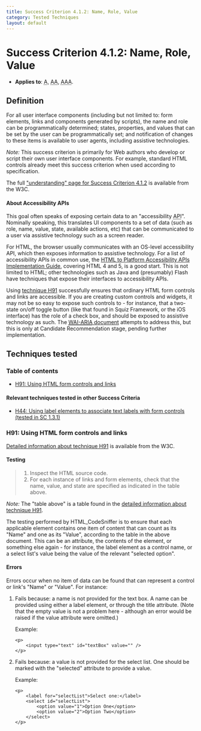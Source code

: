 ```yaml
---
title: Success Criterion 4.1.2: Name, Role, Value
category: Tested Techniques
layout: default
---
```


# Success Criterion 4.1.2: Name, Role, Value

- **Applies to**: <abbr title="Single A">A</abbr>, <abbr title="Double A">AA</abbr>, <abbr title="Triple A">AAA</abbr>.

## Definition

For all user interface components (including but not limited to: form elements, links and components generated by scripts), the name and role can be programmatically determined; states, properties, and values that can be set by the user can be programmatically set; and notification of changes to these items is available to user agents, including assistive technologies.

*Note:* This success criterion is primarily for Web authors who develop or script their own user interface components. For example, standard HTML controls already meet this success criterion when used according to specification.

The full ["understanding" page for Success Criterion 4.1.2](http://www.w3.org/TR/UNDERSTANDING-WCAG20/ensure-compat-rsv.html) is available from the W3C.

#### About Accessibility APIs

This goal often speaks of exposing certain data to an "accessibility <acronym title="Application Programming Interface">API</acronym>". Nominally speaking, this translates UI components to a set of data (such as role, name, value, state, available actions, etc) that can be communicated to a user via assistive technology such as a screen reader.

For HTML, the browser usually communicates with an OS-level accessibility API, which then exposes information to assistive technology. For a list of accessibility APIs in common use, the [HTML to Platform Accessibility APIs Implementation Guide](http://dev.w3.org/html5/html-api-map/), covering HTML 4 and 5, is a good start. This is not limited to HTML; other technologies such as Java and (presumably) Flash have techniques that expose their interfaces to accessibility APIs.

Using [technique H91](#tech-h91) successfully ensures that ordinary HTML form controls and links are accessible. If you are creating custom controls and widgets, it may not be so easy to expose such controls to - for instance, that a two-state on/off toggle button (like that found in Squiz Framework, or the iOS interface) has the role of a check box, and should be exposed to assistive technology as such. The [<acronym title="Web Accessibility Intiative: Accessible Rich Internet Applications">WAI-ARIA</acronym> document](http://www.w3.org/TR/wai-aria) attempts to address this, but this is only at Candidate Recommendation stage, pending further implementation.

## Techniques tested

### Table of contents

- [H91: Using HTML form controls and links](#tech-h91)

#### Relevant techniques tested in other Success Criteria

- [H44: Using label elements to associate text labels with form controls (tested in SC 1.3.1)](./1_3_1#tech-h44)

### <a id="tech-h91">H91: Using HTML form controls and links</a>

[Detailed information about technique H91](http://www.w3.org/TR/2010/NOTE-WCAG20-TECHS-20101014/H91) is available from the W3C.

#### Testing

> 1. Inspect the HTML source code.
> 2. For each instance of links and form elements, check that the name, value, and state are specified as indicated in the table above.

*Note:* The "table above" is a table found in the [detailed information about technique H91](http://www.w3.org/TR/2010/NOTE-WCAG20-TECHS-20101014/H91).

The testing performed by HTML_CodeSniffer is to ensure that each applicable element contains one item of content that can count as its "Name" and one as its "Value", according to the table in the above document. This can be an attribute, the contents of the element, or something else again - for instance, the label element as a control name, or a select list's value being the value of the relevant "selected option". 

#### Errors

Errors occur when no item of data can be found that can represent a control or link's "Name" or "Value". For instance:

1.  Fails because: a name is not provided for the text box. A name can be provided using either a label element, or through the title attribute. (Note that the empty value is not a problem here - although an error would be raised if the value attribute were omitted.)

    Example:

        <p>
            <input type="text" id="textBox" value="" />
        </p>

2.  Fails because: a value is not provided for the select list. One should be marked with the "selected" attribute to provide a value.

    Example:
    
        <p>
            <label for="selectList">Select one:</label>
            <select id="selectList">
                <option value="1">Option One</option>
                <option value="2">Option Two</option>
            </select>
        </p>
